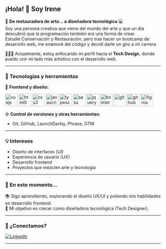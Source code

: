 ## ¡Hola! 👋 Soy Irene

🎨 **De restauradora de arte... a diseñadora tecnológica** 💻  
Soy una persona creativa que viene del mundo del arte y que un día descubrió que la programación también era una forma de crear.  
Estudié Conservación y Restauración, pero tras hacer un bootcamp de desarrollo web, me enamoré del código y decidí darle un giro a mi carrera.

👩🏻‍💻 Actualmente, estoy enfocando mi perfil hacia el **Tech Design**, donde puedo unir mi lado más artístico con el desarrollo web.

---

### 🧠 Tecnologías y herramientas
💚 **Frontend y diseño:**
<p align="left">
  <img src="https://cdn.jsdelivr.net/gh/devicons/devicon/icons/vuejs/vuejs-original.svg" alt="vuejs" width="40" height="40"/>
  <img src="https://cdn.jsdelivr.net/gh/devicons/devicon/icons/html5/html5-original.svg" alt="html5" width="40" height="40"/>
  <img src="https://cdn.jsdelivr.net/gh/devicons/devicon/icons/css3/css3-original.svg" alt="css3" width="40" height="40"/>
  <img src="https://cdn.jsdelivr.net/gh/devicons/devicon/icons/javascript/javascript-original.svg" alt="javascript" width="40" height="40"/>
  <img src="https://cdn.jsdelivr.net/gh/devicons/devicon/icons/typescript/typescript-original.svg" alt="typescript" width="40" height="40"/>
  <img src="https://cdn.jsdelivr.net/gh/devicons/devicon/icons/sass/sass-original.svg" alt="sass" width="40" height="40"/>
  <img src="https://cdn.jsdelivr.net/gh/devicons/devicon/icons/jquery/jquery-original.svg" alt="jquery" width="40" height="40"/>
  <img src="https://cdn.jsdelivr.net/gh/devicons/devicon/icons/bootstrap/bootstrap-original.svg" alt="bootstrap" width="40" height="40"/>
  <img src="https://cdn.jsdelivr.net/gh/devicons/devicon/icons/git/git-original.svg" alt="git" width="40" height="40"/>
  <img src="https://cdn.jsdelivr.net/gh/devicons/devicon/icons/github/github-original.svg" alt="github" width="40" height="40"/>
  <img src="https://cdn.jsdelivr.net/gh/devicons/devicon/icons/figma/figma-original.svg" alt="figma" width="40" height="40"/>
</p>

⚙️ **Control de versiones y otras herramientas:**
- Git, GitHub, LaunchDarkly, Phrase, GTM

---

### 💡 Intereses
- Diseño de interfaces (UI)
- Experiencia de usuario (UX)
- Desarrollo frontend
- Proyectos que mezclen arte y tecnología

---

### 🚀 En este momento...
📚 Sigo aprendiendo, explorando el diseño UX/UI y puliendo mis habilidades en desarrollo frontend.  
🎯 Mi objetivo es crecer como diseñadora tecnológica (Tech Designer).

---

### 🤝 ¿Conectamos?
[![LinkedIn](https://img.shields.io/badge/LinkedIn-ireperal-blue?style=flat&logo=linkedin)](https://www.linkedin.com/in/ireperal/)

---
